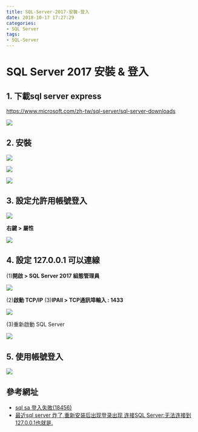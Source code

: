 ```yaml
---
title: SQL-Server-2017-安裝-登入
date: 2018-10-17 17:27:29
categories:
- SQL Server
tags:
- SQL-Server
---
```

# SQL Server 2017 安裝 & 登入

## 1. 下載sql server express
https://www.microsoft.com/zh-tw/sql-server/sql-server-downloads

![](https://i.imgur.com/DSjWrRS.png)

## 2. 安裝 

![](https://i.imgur.com/9CU5pZG.png)

![](https://i.imgur.com/PIVQE5B.png)

![](https://i.imgur.com/BX2qXDA.png)


## 3. 設定允許用帳號登入

![](https://i.imgur.com/PlWgPoh.png)

**右鍵 > 屬性**

![](https://i.imgur.com/AARhZ9K.png)

## 4. 設定 127.0.0.1 可以連線

(1)**開啟 > SQL Server 2017 組態管理員**

![](https://i.imgur.com/hnHGAwg.png)

(2)**啟動 TCP/IP**
(3)**IPAll > TCP通訊埠輸入 : 1433**

![](https://i.imgur.com/rtitoTG.png)

(3)重新啟動 SQL Server 

![](https://i.imgur.com/GCoZYqe.png)


## 5. 使用帳號登入

![](https://i.imgur.com/SFuHqtZ.png)


## 參考網址

* [sql sa 登入失敗(18456)](https://dotblogs.com.tw/messboy000/archive/2014/05/31/145324.aspx)
* [最近sql server 炸了,重新安装后出现登录出现 连接SQL Server:无法连接到127.0.0.1也就是.](https://blog.csdn.net/QQ459932400/article/details/78002633)